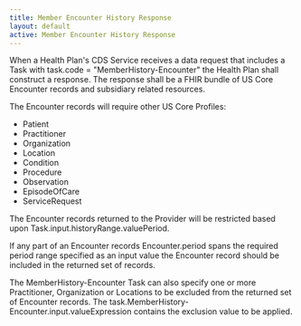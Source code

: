 ```yaml
---
title: Member Encounter History Response
layout: default
active: Member Encounter History Response
---
```


When a Health Plan's CDS Service receives a data request that includes a Task with task.code = "MemberHistory-Encounter" the Health Plan shall construct a response. The response shall be a FHIR bundle of US Core Encounter records and subsidiary related resources. 

The Encounter records will require other US Core Profiles:

* Patient
* Practitioner
* Organization
* Location
* Condition
* Procedure
* Observation
* EpisodeOfCare
* ServiceRequest

The Encounter records returned to the Provider will be restricted based upon Task.input.historyRange.valuePeriod.

If any part of an Encounter records Encounter.period spans the required period range specified as an input value the Encounter record should be included in the returned set of records.

The MemberHistory-Encounter Task can also specify one or more Practitioner, Organization or Locations to be excluded from the returned set of Encounter records. The task.MemberHistory-Encounter.input.valueExpression contains the exclusion value to be applied.

